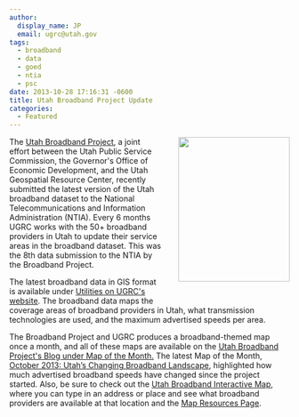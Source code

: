 ```yaml
---
author:
  display_name: JP
  email: ugrc@utah.gov
tags:
  - broadband
  - data
  - goed
  - ntia
  - psc
date: 2013-10-28 17:16:31 -0600
title: Utah Broadband Project Update
categories:
  - Featured
---
```

<p><img src="{% link images/BBMap_SpeedsSmall_oct2013-231x300.jpg %}" style="margin-left:30px; margin-bottom:30px" alt="" align="right" title="BBMap_SpeedsSmall_oct2013" width="200" height="259.74"/>The <a href="https://broadband.utah.gov/" target="_blank" rel="noopener">Utah Broadband Project</a>, a joint effort between the Utah Public Service Commission, the Governor's Office of Economic Development, and the Utah Geospatial Resource Center, recently submitted the latest version of the Utah broadband dataset to the National Telecommunications and Information Administration (NTIA). Every 6 months UGRC works with the 50+ broadband providers in Utah to update their service areas in the broadband dataset. This was the 8th data submission to the NTIA by the Broadband Project. </p>
<p>The latest broadband data in GIS format is available under <a href="{% link data/utilities/broadband-internet/index.html %}" target="_blank" rel="noopener">Utilities on UGRC's website</a>. The broadband data maps the coverage areas of broadband providers in Utah, what transmission technologies are used, and the maximum advertised speeds per area. </p>
<p>The Broadband Project and UGRC produces a broadband-themed map once a month, and all of these maps are available on the <a href="https://broadband.utah.gov/category/map-of-the-month/" target="_blank" rel="noopener">Utah Broadband Project's Blog under Map of the Month.</a> The latest Map of the Month, <a href="https://broadband.utah.gov/2013/10/16/oct-2013-map-of-the-month-utahs-changing-broadband-landscape/" target="_blank" rel="noopener">October 2013: Utah’s Changing Broadband Landscape</a>, highlighted how much advertised broadband speeds have changed since the project started. Also, be sure to check out the <a href="https://broadband.utah.gov/map/" target="_blank" rel="noopener">Utah Broadband Interactive Map</a>, where you can type in an address or place and see what broadband providers are available at that location and the <a href="https://broadband.utah.gov/about/about-the-interactive-map/mapresources/" target="_blank" rel="noopener">Map Resources Page</a>.</p>
